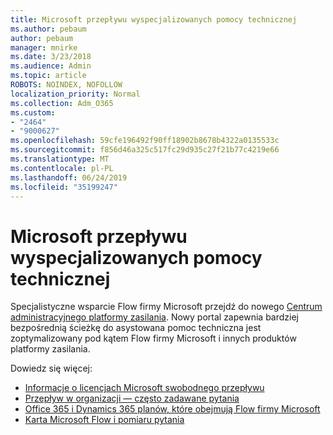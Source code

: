 ```yaml
---
title: Microsoft przepływu wyspecjalizowanych pomocy technicznej
ms.author: pebaum
author: pebaum
manager: mnirke
ms.date: 3/23/2018
ms.audience: Admin
ms.topic: article
ROBOTS: NOINDEX, NOFOLLOW
localization_priority: Normal
ms.collection: Adm_O365
ms.custom:
- "2464"
- "9000627"
ms.openlocfilehash: 59cfe196492f90ff18902b8678b4322a0135533c
ms.sourcegitcommit: f856d46a325c517fc29d935c27f21b77c4219e66
ms.translationtype: MT
ms.contentlocale: pl-PL
ms.lasthandoff: 06/24/2019
ms.locfileid: "35199247"
---
```

# <a name="microsoft-flow-specialized-support"></a>Microsoft przepływu wyspecjalizowanych pomocy technicznej

Specjalistyczne wsparcie Flow firmy Microsoft przejdź do nowego [Centrum administracyjnego platformy zasilania](https://aka.ms/flowadminsupport). Nowy portal zapewnia bardziej bezpośrednią ścieżkę do asystowana pomoc techniczna jest zoptymalizowany pod kątem Flow firmy Microsoft i innych produktów platformy zasilania.

Dowiedz się więcej:
- [Informacje o licencjach Microsoft swobodnego przepływu](https://go.microsoft.com/fwlink/?linkid=2095610)
- [Przepływ w organizacji — często zadawane pytania](https://go.microsoft.com/fwlink/?linkid=2072608)
- [Office 365 i Dynamics 365 planów, które obejmują Flow firmy Microsoft](https://go.microsoft.com/fwlink/?linkid=2072406)
- [Karta Microsoft Flow i pomiaru pytania](https://go.microsoft.com/fwlink/?linkid=2072612)